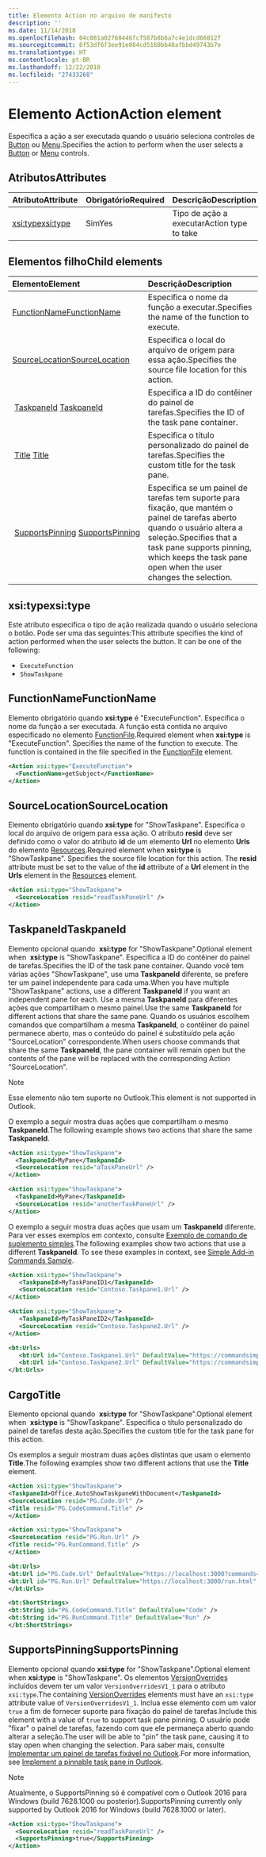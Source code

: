 ```yaml
---
title: Elemento Action no arquivo de manifesto
description: ''
ms.date: 11/14/2018
ms.openlocfilehash: 04c081a02768446fcf587b8b6a7c4e1dcd66012f
ms.sourcegitcommit: 6f53df6f3ee91e084cd5160bb48afbbd49743b7e
ms.translationtype: HT
ms.contentlocale: pt-BR
ms.lasthandoff: 12/22/2018
ms.locfileid: "27433268"
---
```

# <a name="action-element"></a><span data-ttu-id="67bf7-102">Elemento Action</span><span class="sxs-lookup"><span data-stu-id="67bf7-102">Action element</span></span>

<span data-ttu-id="67bf7-103">Especifica a ação a ser executada quando o usuário seleciona controles de [Button](control.md#button-control) ou [Menu](control.md#menu-dropdown-button-controls).</span><span class="sxs-lookup"><span data-stu-id="67bf7-103">Specifies the action to perform when the user selects a  [Button](control.md#button-control) or [Menu](control.md#menu-dropdown-button-controls) controls.</span></span>

## <a name="attributes"></a><span data-ttu-id="67bf7-104">Atributos</span><span class="sxs-lookup"><span data-stu-id="67bf7-104">Attributes</span></span>

|  <span data-ttu-id="67bf7-105">Atributo</span><span class="sxs-lookup"><span data-stu-id="67bf7-105">Attribute</span></span>  |  <span data-ttu-id="67bf7-106">Obrigatório</span><span class="sxs-lookup"><span data-stu-id="67bf7-106">Required</span></span>  |  <span data-ttu-id="67bf7-107">Descrição</span><span class="sxs-lookup"><span data-stu-id="67bf7-107">Description</span></span>  |
|:-----|:-----|:-----|
|  [<span data-ttu-id="67bf7-108">xsi:type</span><span class="sxs-lookup"><span data-stu-id="67bf7-108">xsi:type</span></span>](#xsitype)  |  <span data-ttu-id="67bf7-109">Sim</span><span class="sxs-lookup"><span data-stu-id="67bf7-109">Yes</span></span>  | <span data-ttu-id="67bf7-110">Tipo de ação a executar</span><span class="sxs-lookup"><span data-stu-id="67bf7-110">Action type to take</span></span>|

## <a name="child-elements"></a><span data-ttu-id="67bf7-111">Elementos filho</span><span class="sxs-lookup"><span data-stu-id="67bf7-111">Child elements</span></span>

|  <span data-ttu-id="67bf7-112">Elemento</span><span class="sxs-lookup"><span data-stu-id="67bf7-112">Element</span></span> |  <span data-ttu-id="67bf7-113">Descrição</span><span class="sxs-lookup"><span data-stu-id="67bf7-113">Description</span></span>  |
|:-----|:-----|
|  [<span data-ttu-id="67bf7-114">FunctionName</span><span class="sxs-lookup"><span data-stu-id="67bf7-114">FunctionName</span></span>](#functionname) |    <span data-ttu-id="67bf7-115">Especifica o nome da função a executar.</span><span class="sxs-lookup"><span data-stu-id="67bf7-115">Specifies the name of the function to execute.</span></span> |
|  [<span data-ttu-id="67bf7-116">SourceLocation</span><span class="sxs-lookup"><span data-stu-id="67bf7-116">SourceLocation</span></span>](#sourcelocation) |    <span data-ttu-id="67bf7-117">Especifica o local do arquivo de origem para essa ação.</span><span class="sxs-lookup"><span data-stu-id="67bf7-117">Specifies the source file location for this action.</span></span> |
| <span data-ttu-id="67bf7-118"> [TaskpaneId](#taskpaneid)</span><span class="sxs-lookup"><span data-stu-id="67bf7-118"> [TaskpaneId](#taskpaneid)</span></span> | <span data-ttu-id="67bf7-119">Especifica a ID do contêiner do painel de tarefas.</span><span class="sxs-lookup"><span data-stu-id="67bf7-119">Specifies the ID of the task pane container.</span></span>|
| <span data-ttu-id="67bf7-120"> [Title](#title)</span><span class="sxs-lookup"><span data-stu-id="67bf7-120"> [Title](#title)</span></span> | <span data-ttu-id="67bf7-121">Especifica o título personalizado do painel de tarefas.</span><span class="sxs-lookup"><span data-stu-id="67bf7-121">Specifies the custom title for the task pane.</span></span>|
| <span data-ttu-id="67bf7-122"> [SupportsPinning](#supportspinning)</span><span class="sxs-lookup"><span data-stu-id="67bf7-122"> [SupportsPinning](#supportspinning)</span></span> | <span data-ttu-id="67bf7-123">Especifica se um painel de tarefas tem suporte para fixação, que mantém o painel de tarefas aberto quando o usuário altera a seleção.</span><span class="sxs-lookup"><span data-stu-id="67bf7-123">Specifies that a task pane supports pinning, which keeps the task pane open when the user changes the selection.</span></span>|
  

## <a name="xsitype"></a><span data-ttu-id="67bf7-124">xsi:type</span><span class="sxs-lookup"><span data-stu-id="67bf7-124">xsi:type</span></span>

<span data-ttu-id="67bf7-p101">Este atributo especifica o tipo de ação realizada quando o usuário seleciona o botão. Pode ser uma das seguintes:</span><span class="sxs-lookup"><span data-stu-id="67bf7-p101">This attribute specifies the kind of action performed when the user selects the button. It can be one of the following:</span></span>

- `ExecuteFunction`
- `ShowTaskpane`

## <a name="functionname"></a><span data-ttu-id="67bf7-127">FunctionName</span><span class="sxs-lookup"><span data-stu-id="67bf7-127">FunctionName</span></span>

<span data-ttu-id="67bf7-p102">Elemento obrigatório quando **xsi:type** é "ExecuteFunction". Especifica o nome da função a ser executada. A função está contida no arquivo especificado no elemento [FunctionFile](functionfile.md).</span><span class="sxs-lookup"><span data-stu-id="67bf7-p102">Required element when **xsi:type** is "ExecuteFunction". Specifies the name of the function to execute. The function is contained in the file specified in the [FunctionFile](functionfile.md) element.</span></span>

```xml
<Action xsi:type="ExecuteFunction">
  <FunctionName>getSubject</FunctionName>
</Action>
```

## <a name="sourcelocation"></a><span data-ttu-id="67bf7-131">SourceLocation</span><span class="sxs-lookup"><span data-stu-id="67bf7-131">SourceLocation</span></span>

<span data-ttu-id="67bf7-p103">Elemento obrigatório quando **xsi:type** for "ShowTaskpane". Especifica o local do arquivo de origem para essa ação. O atributo **resid** deve ser definido como o valor do atributo **id** de um elemento **Url** no elemento **Urls** do elemento [Resources](resources.md).</span><span class="sxs-lookup"><span data-stu-id="67bf7-p103">Required element when  **xsi:type** is "ShowTaskpane". Specifies the source file location for this action. The **resid** attribute must be set to the value of the **id** attribute of a **Url** element in the **Urls** element in the [Resources](resources.md) element.</span></span>

```xml
<Action xsi:type="ShowTaskpane">
  <SourceLocation resid="readTaskPaneUrl" />
</Action>
```  

## <a name="taskpaneid"></a><span data-ttu-id="67bf7-135">TaskpaneId</span><span class="sxs-lookup"><span data-stu-id="67bf7-135">TaskpaneId</span></span>

<span data-ttu-id="67bf7-136">Elemento opcional quando  **xsi:type** for "ShowTaskpane".</span><span class="sxs-lookup"><span data-stu-id="67bf7-136">Optional element when  **xsi:type** is "ShowTaskpane".</span></span> <span data-ttu-id="67bf7-137">Especifica a ID do contêiner do painel de tarefas.</span><span class="sxs-lookup"><span data-stu-id="67bf7-137">Specifies the ID of the task pane container.</span></span> <span data-ttu-id="67bf7-138">Quando você tem várias ações "ShowTaskpane", use uma **TaskpaneId** diferente, se prefere ter um painel independente para cada uma.</span><span class="sxs-lookup"><span data-stu-id="67bf7-138">When you have multiple "ShowTaskpane" actions, use a different **TaskpaneId** if you want an independent pane for each.</span></span> <span data-ttu-id="67bf7-139">Use a mesma **TaskpaneId** para diferentes ações que compartilham o mesmo painel.</span><span class="sxs-lookup"><span data-stu-id="67bf7-139">Use the same **TaskpaneId** for  different actions that share the same pane.</span></span> <span data-ttu-id="67bf7-140">Quando os usuários escolhem comandos que compartilham a mesma **TaskpaneId**, o contêiner do painel permanece aberto, mas o conteúdo do painel é substituído pela ação "SourceLocation" correspondente.</span><span class="sxs-lookup"><span data-stu-id="67bf7-140">When users choose commands that share the same **TaskpaneId**, the pane container will remain open but the contents of the pane will be replaced with the corresponding Action "SourceLocation".</span></span>

> [!NOTE]
> <span data-ttu-id="67bf7-141">Esse elemento não tem suporte no Outlook.</span><span class="sxs-lookup"><span data-stu-id="67bf7-141">This element is not supported in Outlook.</span></span>

<span data-ttu-id="67bf7-142">O exemplo a seguir mostra duas ações que compartilham o mesmo **TaskpaneId**.</span><span class="sxs-lookup"><span data-stu-id="67bf7-142">The following example shows two actions that share the same **TaskpaneId**.</span></span>

```xml
<Action xsi:type="ShowTaskpane">
  <TaskpaneId>MyPane</TaskpaneId>
  <SourceLocation resid="aTaskPaneUrl" />
</Action>

<Action xsi:type="ShowTaskpane">
  <TaskpaneId>MyPane</TaskpaneId>
  <SourceLocation resid="anotherTaskPaneUrl" />
</Action>
```  

<span data-ttu-id="67bf7-p105">O exemplo a seguir mostra duas ações que usam um **TaskpaneId** diferente. Para ver esses exemplos em contexto, consulte [Exemplo de comando de suplemento simples](https://github.com/OfficeDev/Office-Add-in-Commands-Samples/blob/master/Simple/Manifest/SimpleAddin.xml).</span><span class="sxs-lookup"><span data-stu-id="67bf7-p105">The following examples show two actions that use a different **TaskpaneId**. To see these examples in context, see [Simple Add-in Commands Sample](https://github.com/OfficeDev/Office-Add-in-Commands-Samples/blob/master/Simple/Manifest/SimpleAddin.xml).</span></span>

```xml
<Action xsi:type="ShowTaskpane">
   <TaskpaneId>MyTaskPaneID1</TaskpaneId>
   <SourceLocation resid="Contoso.Taskpane1.Url" />
</Action>

<Action xsi:type="ShowTaskpane">
   <TaskpaneId>MyTaskPaneID2</TaskpaneId>
   <SourceLocation resid="Contoso.Taskpane2.Url" />
</Action>
```  

```xml
<bt:Urls>
   <bt:Url id="Contoso.Taskpane1.Url" DefaultValue="https://commandsimple.azurewebsites.net/Taskpane.html" />
   <bt:Url id="Contoso.Taskpane2.Url" DefaultValue="https://commandsimple.azurewebsites.net/Taskpane2.html" />
</bt:Urls>
```  

## <a name="title"></a><span data-ttu-id="67bf7-145">Cargo</span><span class="sxs-lookup"><span data-stu-id="67bf7-145">Title</span></span>

<span data-ttu-id="67bf7-146">Elemento opcional quando  **xsi:type** for "ShowTaskpane".</span><span class="sxs-lookup"><span data-stu-id="67bf7-146">Optional element when  **xsi:type** is "ShowTaskpane".</span></span> <span data-ttu-id="67bf7-147">Especifica o título personalizado do painel de tarefas desta ação.</span><span class="sxs-lookup"><span data-stu-id="67bf7-147">Specifies the custom title for the task pane for this action.</span></span>

<span data-ttu-id="67bf7-148">Os exemplos a seguir mostram duas ações distintas que usam o elemento **Title**.</span><span class="sxs-lookup"><span data-stu-id="67bf7-148">The following examples show two different actions that use the **Title** element.</span></span>

```xml
<Action xsi:type="ShowTaskpane">
<TaskpaneId>Office.AutoShowTaskpaneWithDocument</TaskpaneId>
<SourceLocation resid="PG.Code.Url" />
<Title resid="PG.CodeCommand.Title" />
</Action>
```

```xml
<Action xsi:type="ShowTaskpane">
<SourceLocation resid="PG.Run.Url" />
<Title resid="PG.RunCommand.Title" />
</Action>
```

```xml
<bt:Urls>
<bt:Url id="PG.Code.Url" DefaultValue="https://localhost:3000?commands=1" />
<bt:Url id="PG.Run.Url" DefaultValue="https://localhost:3000/run.html" />
</bt:Urls>
```

```xml
<bt:ShortStrings>
<bt:String id="PG.CodeCommand.Title" DefaultValue="Code" />
<bt:String id="PG.RunCommand.Title" DefaultValue="Run" />
</bt:ShortStrings>
```

## <a name="supportspinning"></a><span data-ttu-id="67bf7-149">SupportsPinning</span><span class="sxs-lookup"><span data-stu-id="67bf7-149">SupportsPinning</span></span>

<span data-ttu-id="67bf7-150">Elemento opcional quando **xsi:type** for "ShowTaskpane".</span><span class="sxs-lookup"><span data-stu-id="67bf7-150">Optional element when **xsi:type** is "ShowTaskpane".</span></span> <span data-ttu-id="67bf7-151">Os elementos [VersionOverrides](versionoverrides.md) incluídos devem ter um valor `VersionOverridesV1_1` para o atributo `xsi:type`.</span><span class="sxs-lookup"><span data-stu-id="67bf7-151">The containing [VersionOverrides](versionoverrides.md) elements must have an `xsi:type` attribute value of `VersionOverridesV1_1`.</span></span> <span data-ttu-id="67bf7-152">Inclua esse elemento com um valor `true` a fim de fornecer suporte para fixação do painel de tarefas.</span><span class="sxs-lookup"><span data-stu-id="67bf7-152">Include this element with a value of `true` to support task pane pinning.</span></span> <span data-ttu-id="67bf7-153">O usuário pode "fixar" o painel de tarefas, fazendo com que ele permaneça aberto quando alterar a seleção.</span><span class="sxs-lookup"><span data-stu-id="67bf7-153">The user will be able to "pin" the task pane, causing it to stay open when changing the selection.</span></span> <span data-ttu-id="67bf7-154">Para saber mais, consulte [Implementar um painel de tarefas fixável no Outlook](https://docs.microsoft.com/outlook/add-ins/pinnable-taskpane).</span><span class="sxs-lookup"><span data-stu-id="67bf7-154">For more information, see [Implement a pinnable task pane in Outlook](https://docs.microsoft.com/outlook/add-ins/pinnable-taskpane).</span></span>

> [!NOTE]
> <span data-ttu-id="67bf7-155">Atualmente, o SupportsPinning só é compatível com o Outlook 2016 para Windows (build 7628.1000 ou posterior).</span><span class="sxs-lookup"><span data-stu-id="67bf7-155">SupportsPinning currently only supported by Outlook 2016 for Windows (build 7628.1000 or later).</span></span>

```xml
<Action xsi:type="ShowTaskpane">
  <SourceLocation resid="readTaskPaneUrl" />
  <SupportsPinning>true</SupportsPinning>
</Action>
```
